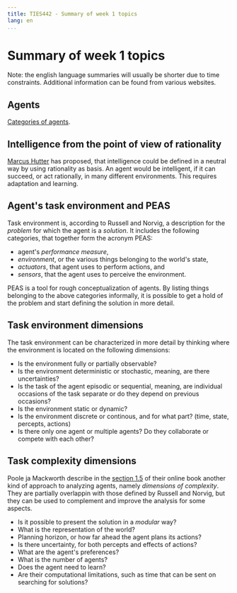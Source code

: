 ```yaml
---
title: TIES442 - Summary of week 1 topics
lang: en
...
```


# Summary of week 1 topics

Note: the english language summaries will usually be shorter due to time
constraints. Additional information can be found from various websites.

## Agents

[Categories of agents](http://www.msci.memphis.edu/~franklin/AgentProg.html).

## Intelligence from the point of view of rationality

[Marcus Hutter](http://hutter1.net/) has proposed, that intelligence could be
defined in a neutral way by using rationality as basis. An agent would be
intelligent, if it can succeed, or act rationally, in many different
environments. This requires adaptation and learning.

## Agent's task environment and PEAS

Task environment is, according to Russell and Norvig, a description for the
*problem* for which the agent is a *solution*. It includes the following
categories, that together form the acronym PEAS:

* agent's *performance measure*,
* *environment*, or the various things belonging to the world's state,
* *actuators*, that agent uses to perform actions, and
* *sensors*, that the agent uses to perceive the environment.

PEAS is a tool for rough conceptualization of agents. By listing things
belonging to the above categories informally, it is possible to get a hold of
the problem and start defining the solution in more detail.

## Task environment dimensions

The task environment can be characterized in more detail by thinking where the
environment is located on the following dimensions:

* Is the environment fully or partially observable?
* Is the environment deterministic or stochastic, meaning, are there
  uncertainties?
* Is the task of the agent episodic or sequential, meaning, are individual
  occasions of the task separate or do they depend on previous occasions?
* Is the environment static or dynamic?
* Is the environment discrete or continous, and for what part? (time, state,
  percepts, actions)
* Is there only one agent or multiple agents? Do they collaborate or compete
  with each other?

## Task complexity dimensions

Poole ja Mackworth describe in the
[section 1.5](http://artint.info/html/ArtInt_12.html) of their online book
another kind of approach to analyzing agents, namely *dimensions of complexity*.
They are partially overlappin with those defined by Russell and Norvig, but
they can be used to complement and improve the analysis for some aspects.

* Is it possible to present the solution in a *modular* way?
* What is the representation of the world?
* Planning horizon, or how far ahead the agent plans its actions?
* Is there uncertainty, for both percepts and effects of actions?
* What are the agent's preferences?
* What is the number of agents?
* Does the agent need to learn?
* Are their computational limitations, such as time that can be sent on
  searching for solutions?

